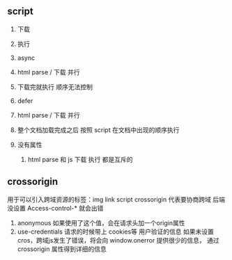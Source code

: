 ## script
1. 下载
2. 执行

1. async
  1. html parse / 下载 并行
  2. 下载完就执行 顺序无法控制
2. defer
  1. html parse / 下载 并行
  2. 整个文档加载完成之后 按照 script 在文档中出现的顺序执行
3. 没有属性
   1. html parse 和 js 下载 执行 都是互斥的


## crossorigin
用于可以引入跨域资源的标签：img link script
crossorigin 代表要协商跨域
后端没设置 Access-control-*   就会出错
1. anonymous
  如果使用了这个值，会在请求头加一个origin属性
2. use-credentials
  请求的时候带上 cookies等 用户验证的信息
  如果未设置 cros，跨域js发生了错误，将会向 window.onerror 提供很少的信息，
  通过crossorigin 属性得到详细的信息